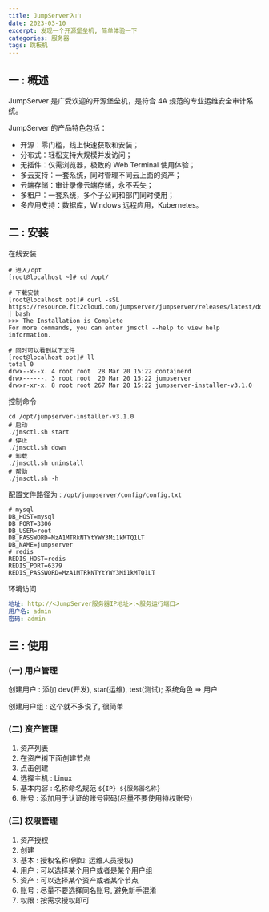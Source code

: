 ```yaml
---
title: JumpServer入门
date: 2023-03-10
excerpt: 发现一个开源堡垒机, 简单体验一下
categories: 服务器
tags: 跳板机
---
```




## 一 : 概述

JumpServer 是广受欢迎的开源堡垒机，是符合 4A 规范的专业运维安全审计系统。

JumpServer 的产品特色包括：

- 开源：零门槛，线上快速获取和安装；
- 分布式：轻松支持大规模并发访问；
- 无插件：仅需浏览器，极致的 Web Terminal 使用体验；
- 多云支持：一套系统，同时管理不同云上面的资产；
- 云端存储：审计录像云端存储，永不丢失；
- 多租户：一套系统，多个子公司和部门同时使用；
- 多应用支持：数据库，Windows 远程应用，Kubernetes。



## 二 : 安装

在线安装

```shell
# 进入/opt
[root@localhost ~]# cd /opt/

# 下载安装
[root@localhost opt]# curl -sSL https://resource.fit2cloud.com/jumpserver/jumpserver/releases/latest/download/quick_start.sh | bash
>>> The Installation is Complete
For more commands, you can enter jmsctl --help to view help information.

# 同时可以看到以下文件
[root@localhost opt]# ll
total 0
drwx--x--x. 4 root root  28 Mar 20 15:22 containerd
drwx------. 3 root root  20 Mar 20 15:22 jumpserver
drwxr-xr-x. 8 root root 267 Mar 20 15:22 jumpserver-installer-v3.1.0
```

控制命令

```shell
cd /opt/jumpserver-installer-v3.1.0
# 启动
./jmsctl.sh start
# 停止
./jmsctl.sh down
# 卸载
./jmsctl.sh uninstall
# 帮助
./jmsctl.sh -h
```

配置文件路径为 : `/opt/jumpserver/config/config.txt`

```shell
# mysql
DB_HOST=mysql
DB_PORT=3306
DB_USER=root
DB_PASSWORD=MzA1MTRkNTYtYWY3Mi1kMTQ1LT
DB_NAME=jumpserver
# redis
REDIS_HOST=redis
REDIS_PORT=6379
REDIS_PASSWORD=MzA1MTRkNTYtYWY3Mi1kMTQ1LT
```

环境访问

```yaml
地址: http://<JumpServer服务器IP地址>:<服务运行端口>
用户名: admin
密码: admin
```

## 三 : 使用

### (一) 用户管理

创建用户 : 添加 dev(开发), star(运维), test(测试); 系统角色 => 用户

创建用户组 : 这个就不多说了, 很简单

### (二) 资产管理

1. 资产列表
2. 在资产树下面创建节点
3. 点击创建 
4. 选择主机 : Linux 
5. 基本内容 : 名称命名规范 `${IP}-${服务器名称}` 
6. 账号 : 添加用于认证的账号密码(尽量不要使用特权账号)

### (三) 权限管理

1. 资产授权
2. 创建
3. 基本 : 授权名称(例如: 运维人员授权)
4. 用户 : 可以选择某个用户或者是某个用户组
5. 资产 : 可以选择某个资产或者某个节点
6. 账号 : 尽量不要选择同名账号, 避免新手混淆
7. 权限 : 按需求授权即可